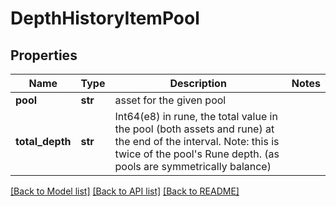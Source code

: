 # DepthHistoryItemPool

## Properties
Name | Type | Description | Notes
------------ | ------------- | ------------- | -------------
**pool** | **str** | asset for the given pool | 
**total_depth** | **str** | Int64(e8) in rune, the total value in the pool (both assets and rune) at the end of the interval. Note: this is twice of the pool&#x27;s Rune depth. (as pools are symmetrically balance)  | 

[[Back to Model list]](../README.md#documentation-for-models) [[Back to API list]](../README.md#documentation-for-api-endpoints) [[Back to README]](../README.md)

